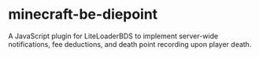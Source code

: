 # minecraft-be-diepoint
A JavaScript plugin for LiteLoaderBDS to implement server-wide notifications, fee deductions, and death point recording upon player death.
